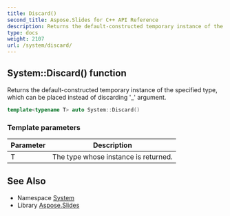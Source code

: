 ```yaml
---
title: Discard()
second_title: Aspose.Slides for C++ API Reference
description: Returns the default-constructed temporary instance of the specified type, which can be placed instead of discarding '_' argument.
type: docs
weight: 2107
url: /system/discard/
---
```

## System::Discard() function


Returns the default-constructed temporary instance of the specified type, which can be placed instead of discarding '_' argument.

```cpp
template<typename T> auto System::Discard()
```


### Template parameters

| Parameter | Description |
| --- | --- |
| T | The type whose instance is returned. |

## See Also

* Namespace [System](../)
* Library [Aspose.Slides](../../)